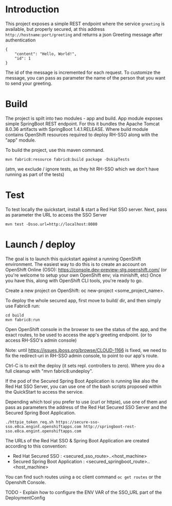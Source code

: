 # Introduction

This project exposes a simple REST endpoint where the service `greeting` is available, but properly secured, at this address `http://hostname:port/greeting` and returns a json Greeting message after authentication

```
{
    "content": "Hello, World!",
    "id": 1
}

```

The id of the message is incremented for each request. To customize the message, you can pass as parameter the name of the person that you want to send your greeting.

# Build

The project is spilt into two modules - app and build.
App module exposes simple SpringBoot REST endpoint. For this it bundles the Apache Tomcat 8.0.36 artifacts with SpringBoot 1.4.1.RELEASE.
Where build module contains OpenShift resources required to deploy RH-SSO along with the "app" module.

To build the project, use this maven command.

```
mvn fabric8:resource fabric8:build package -DskipTests
```
(atm, we exclude / ignore tests, as they hit RH-SSO which we don't have running as part of the tests)

# Test

To test locally the quickstart, install & start a Red Hat SSO server. Next, pass as parameter the URL to access the SSO Server 

```
mvn test -Dsso.url=http://localhost:8080
```

# Launch / deploy

The goal is to launch this quickstart against a running OpenShift environment.
The easiest way to do this is to create an account on OpenShift Online (OSO): https://console.dev-preview-stg.openshift.com/
(or you're welcome to setup your own OpenShift env; via minishift, etc)
Once you have this, along with OpenShift CLI tools, you're ready to go.

Create a new project on OpenShift: oc new-project <some_project_name>.

To deploy the whole secured app, first move to build/ dir, and then simply use Fabric8 run:

```
cd build
mvn fabric8:run
```

Open OpenShift console in the browser to see the status of the app,
and the exact routes, to be used to access the app's greeting endpoint.
(or to access RH-SSO's admin console)

Note: until https://issues.jboss.org/browse/CLOUD-1166 is fixed,
we need to fix the redirect-uri in RH-SSO admin console, to point to our app's route.

Ctrl-C is to exit the deploy (it sets repl. controllers to zero).
Where you do a full cleanup with "mvn fabric8:undeploy".


If the pod of the Secured Spring Boot Application is running like also the Red Hat SSO Server, you 
can use one of the bash scripts proposed within the QuickStart to access the service.

Depending which tool you prefer to use (curl or httpie), use one of them and pass as parameters
the address of the Red Hat Secured SSO Server and the Secured Spring Boot Application. 

```
./httpie_token_req.sh https://secure-sso-sso.e8ca.engint.openshiftapps.com http://springboot-rest-sso.e8ca.engint.openshiftapps.com
```

The URLs of the Red Hat SSO & Spring Boot Application are created according to this convention:

* Red Hat Secured SSO : <secured_sso_route>.<namespace>.<host_machine>
* Secured Spring Boot Application : <secured_springboot_route>.<namespace>.<host_machine>

You can find such routes using a oc client command `oc get routes` or the Openshift Console.

TODO - Explain how to configure the ENV VAR of the SSO_URL part of the DeploymentConfig